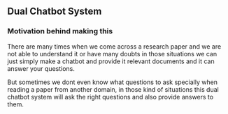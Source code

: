 <h2>Dual Chatbot System</h2>
<h3>Motivation behind making this</h3>
<p>There are many times when we come across a research paper and we are not able to understand it or have many doubts in those situations we can just simply make a chatbot and provide it relevant documents and it can answer your questions.</p>
<p>But sometimes we dont even know what questions to ask specially when reading a paper from another domain, in those kind of situations this dual chatbot system will ask the right questions and also provide answers to them.</p>
